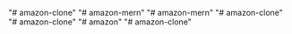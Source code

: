 "# amazon-clone" 
"# amazon-mern" 
"# amazon-mern" 
"# amazon-clone" 
"# amazon-clone" 
"# amazon" 
"# amazon-clone" 
